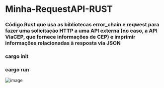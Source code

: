 # Minha-RequestAPI-RUST


### Código Rust que usa as bibliotecas error_chain e reqwest para fazer uma solicitação HTTP a uma API externa (no caso, a API ViaCEP, que fornece informações de CEP) e imprimir informações relacionadas à resposta via JSON


 ### cargo init
 ### cargo run

![image](https://github.com/FelipeXavier99/Minha-RequestAPI-RUST/assets/127893679/65e31f58-3d92-4379-873a-09d8a360b77b)
